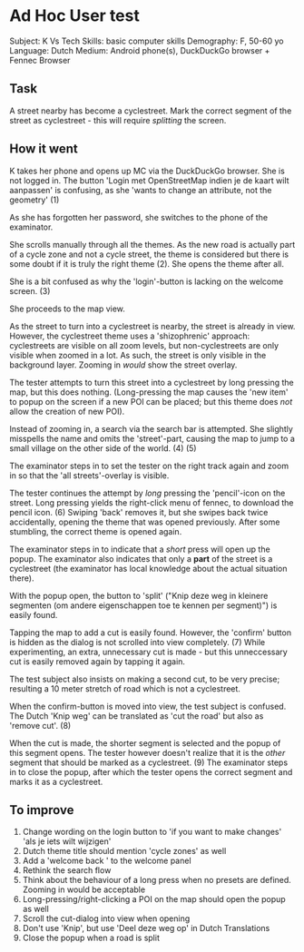 # Ad Hoc User test

Subject: K Vs
Tech Skills: basic computer skills
Demography: F, 50-60 yo
Language: Dutch
Medium: Android phone(s), DuckDuckGo browser + Fennec Browser

## Task

A street nearby has become a cyclestreet. Mark the correct segment of the street as cyclestreet - this will require *splitting* the screen.

## How it went

K takes her phone and opens up MC via the DuckDuckGo browser.
She is not logged in.
The button 'Login met OpenStreetMap indien je de kaart wilt aanpassen' is confusing, as she 'wants to change an attribute, not the geometry' (1)

As she has forgotten her password, she switches to the phone of the examinator.

She scrolls manually through all the themes. As the new road is actually part of a cycle zone and not a cycle street, the theme is considered but there is some doubt if it is truly the right theme (2). She opens the theme after all.

She is a bit confused as why the 'login'-button is lacking on the welcome screen. (3)

She proceeds to the map view.

As the street to turn into a cyclestreet is nearby, the street is already in view.
However, the cyclestreet theme uses a 'shizophrenic' approach: cyclestreets are visible on all zoom levels, but non-cyclestreets are only visible when zoomed in a lot.
As such, the street is only visible in the background layer. Zooming in _would_ show the street overlay.

The tester attempts to turn this street into a cyclestreet by long pressing the map, but this does nothing. (Long-pressing the map causes the 'new item' to popup on the screen if a new POI can be placed; but this theme does _not_ allow the creation of new POI).

Instead of zooming in, a search via the search bar is attempted. She slightly misspells the name and omits the 'street'-part, causing the map to jump to a small village on the other side of the world. (4) (5)

The examinator steps in to set the tester on the right track again and zoom in so that the 'all streets'-overlay is visible.

The tester continues the attempt by _long_ pressing the 'pencil'-icon on the street. Long pressing yields the right-click menu of fennec, to download the pencil icon. (6) Swiping 'back' removes it, but she swipes back twice accidentally, opening the theme that was opened previously. After some stumbling, the correct theme is opened again.

The examinator steps in to indicate that a _short_ press will open up the popup. The examinator also indicates that only a **part** of the street is a cyclestreet (the examinator has local knowledge about the actual situation there).

With the popup open, the button to 'split' ("Knip deze weg in kleinere segmenten (om andere eigenschappen toe te kennen per segment)") is easily found.

Tapping the map to add a cut is easily found. However, the 'confirm' button is hidden as the dialog is not scrolled into view completely. (7)
While experimenting, an extra, unnecessary cut is made - but this unneccessary cut is easily removed again by tapping it again.

The test subject also insists on making a second cut, to be very precise; resulting a 10 meter stretch of road which is not a cyclestreet.

When the confirm-button is moved into view, the test subject is confused. The Dutch 'Knip weg' can be translated as 'cut the road' but also as 'remove cut'. (8)

When the cut is made, the shorter segment is selected and the popup of this segment opens. The tester however doesn't realize that it is the _other_ segment that should be marked as a cyclestreet. (9) The examinator steps in to close the popup, after which the tester opens the correct segment and marks it as a cyclestreet.


## To improve

1. Change wording on the login button to 'if you want to make changes' 'als je iets wilt wijzigen'
2. Dutch theme title should mention 'cycle zones' as well
3. Add a 'welcome back <username>' to the welcome panel
4. Rethink the search flow
5. Think about the behaviour of a long press when no presets are defined. Zooming in would be acceptable
6. Long-pressing/right-clicking a POI on the map should open the popup as well
7. Scroll the cut-dialog into view when opening
8. Don't use 'Knip', but use 'Deel deze weg op' in Dutch Translations
9. Close the popup when a road is split
